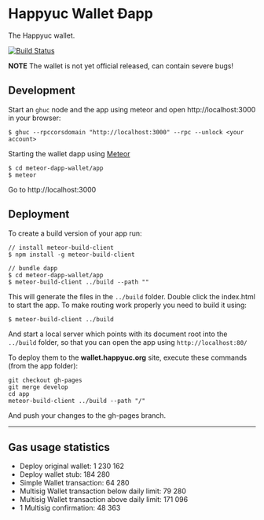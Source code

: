# Happyuc Wallet Ðapp

The Happyuc wallet.

[![Build Status](https://travis-ci.org/happyuc/meteor-dapp-wallet.svg?branch=master)](https://travis-ci.org/happyuc/meteor-dapp-wallet)

**NOTE** The wallet is not yet official released,
can contain severe bugs!


## Development

Start an `ghuc` node and the app using meteor and open http://localhost:3000 in your browser:

    $ ghuc --rpccorsdomain "http://localhost:3000" --rpc --unlock <your account>

Starting the wallet dapp using [Meteor](https://meteor.com/install)

    $ cd meteor-dapp-wallet/app
    $ meteor

Go to http://localhost:3000


## Deployment

To create a build version of your app run:
    
    // install meteor-build-client
    $ npm install -g meteor-build-client

    // bundle dapp
    $ cd meteor-dapp-wallet/app
    $ meteor-build-client ../build --path ""

This will generate the files in the `../build` folder. Double click the index.html to start the app.
To make routing work properly you need to build it using:

    $ meteor-build-client ../build

And start a local server which points with its document root into the `../build` folder,
so that you can open the app using `http://localhost:80/`

To deploy them to the **wallet.happyuc.org** site, execute these commands (from the app folder):

    git checkout gh-pages
    git merge develop
    cd app
    meteor-build-client ../build --path "/"
          
And push your changes to the gh-pages branch.


***

## Gas usage statistics

- Deploy original wallet: 1 230 162
- Deploy wallet stub: 184 280
- Simple Wallet transaction: 64 280
- Multisig Wallet transaction below daily limit: 79 280
- Multisig Wallet transaction above daily limit: 171 096
- 1 Multisig confirmation: 48 363
